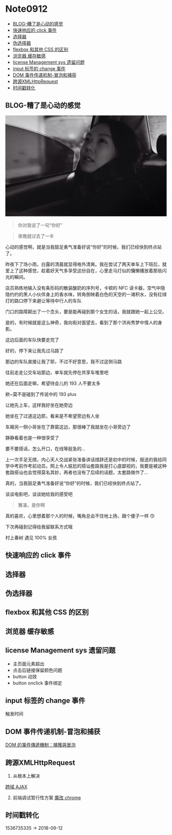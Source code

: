 # Note0912




<!-- MarkdownTOC -->

- [BLOG-糟了是心动的感觉](#blog-糟了是心动的感觉)
- [快速响应的 click 事件](#快速响应的-click-事件)
- [选择器](#选择器)
- [伪选择器](#伪选择器)
- [flexbox 和其他 CSS 的区别](#flexbox-和其他-css-的区别)
- [浏览器  缓存敏感](#浏览器-缓存敏感)
- [license Management sys 遗留问题](#license-management-sys-遗留问题)
- [input 标签的 change 事件](#input-标签的-change-事件)
- [DOM 事件传递机制-冒泡和捕获](#dom-事件传递机制-冒泡和捕获)
- [跨源XMLHttpRequest](#跨源xmlhttprequest)
- [时间戳转化](#时间戳转化)

<!-- /MarkdownTOC -->




## BLOG-糟了是心动的感觉

[![the_day_after](./image/the_day_after.jpg)](https://www.bilibili.com/video/av14458579/)

>你对我说了一句“你好”

>夜晚就过去了一半

心动的感觉啊，就是当我鼓足勇气准备好说“你好”的时候，我们已经快到终点站了。

昨夜下了场小雨，白露的清晨就显得格外清爽。我在尝试了两天单车上下班后，就爱上了这种感觉，趁着好天气多享受这份自在，心里走马灯似的慵懒播放着那些闪光的瞬间。

店员熟练地输入没有条形码的散装酸奶的序列号，卡顿的 NFC 读卡器，空气中隐隐约约的黑人小伙伴身上的香水味，转角倒映着白色的天空的一滩积水，没有红绿灯的路口停下来避让等待中行人的车队

门口的路障颠出了一个念头，要是能再碰到那个女生的话，我就跟她一起上公交。

是的，有时候就是这么神奇，我向街对面望去，看到了那个洪尚秀梦中情人的身影。

这边后面的车队快要走完了

好的，停下来让我先过马路了

那边的车队直接让我了耶，不过不好意思，我不过这侧马路

往前走走公交车站那边，单车就先停在共享车堆里吧

她还在后面走嘛，希望待会儿的 193 人不要太多

欸~莫不是碰到了传说中的 193 plus

让她先上车，这样我好坐在她旁边

她坐在了过道这边耶，看来是不希望旁边有人坐

车厢另一侧小哥坐在了靠窗这边，那很棒了我就坐在小哥旁边了

静静看着也是一种很享受了

要不要搭话，怎么开口，在线等挺急的...

上一次手足无措，内心天人交战紧张准备讲话措辞还是初中的时候，报送的我给同学中考前作考前动员。网上令人尴尬的搭讪套路我是打心底鄙视的，我要是被这种套路搭讪也会觉得莫名其妙，再者也没有了后续的话题，太套路做作了...

真的，当我鼓足勇气准备好说“你好”的时候，我们已经快到终点站了。

谈谈电影吧，谈谈她给我的感受吧

> 雅凜，是你啊

真的喜欢，心里想着那个人的时候，嘴角总会不住地上扬，跟个傻子一样 :kissing_smiling_eyes:

下次再碰到记得给我留联系方式哦




村上春树 遇见 100% 女孩


## 快速响应的 click 事件




## 选择器




## 伪选择器



## flexbox 和其他 CSS 的区别


## 浏览器  缓存敏感


## license Management sys 遗留问题

- 主页面元素超出
- 点击后链接保留颜色问题
- button 动效
- button onclick 事件绑定


## input 标签的 change 事件

触发时间



## DOM 事件传递机制-冒泡和捕获

[DOM 的事件傳遞機制：捕獲與冒泡](https://blog.techbridge.cc/2017/07/15/javascript-event-propagation/)


## 跨源XMLHttpRequest

1. 从根本上解决

[跨域 AJAX](https://cypressnorth.com/programming/cross-domain-ajax-request-with-json-response-for-iefirefoxchrome-safari-jquery/)

2. 前端调试暂行性方案
[魔改 chrome](https://github.com/zhongxia245/blog/issues/28)


## 时间戳转化

1536735335 -> 2018-09-12












